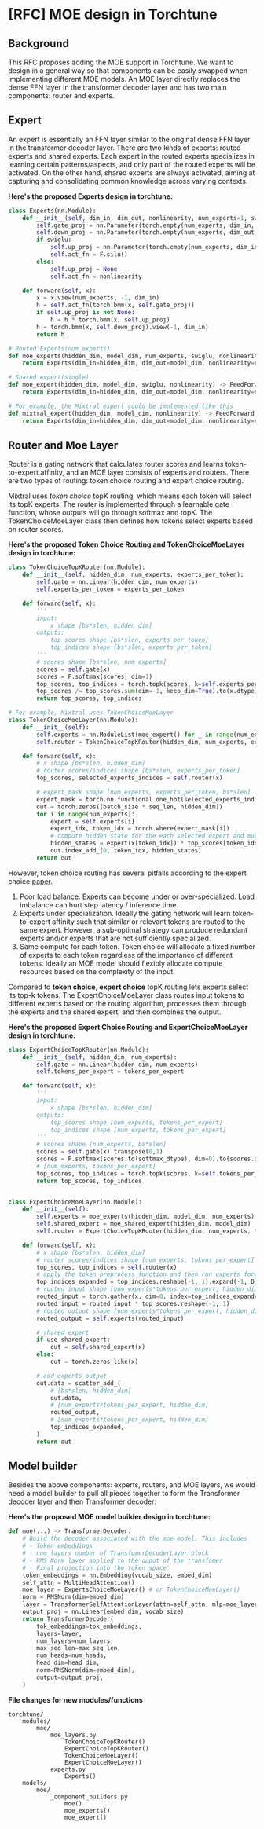 # [RFC] MOE design in Torchtune

## Background
This RFC proposes adding the MOE support in Torchtune. We want to design in a general way so that components can be easily swapped when implementing different MOE models. An MOE layer directly replaces the dense FFN layer in the transformer decoder layer and has two main components: router and experts.

## Expert
An expert is essentially an FFN layer similar to the original dense FFN layer in the transformer decoder layer. There are two kinds of experts: routed experts and shared experts. Each expert in the routed experts specializes in learning certain patterns/aspects, and only part of the routed experts will be activated. On the other hand, shared experts are always activated, aiming at capturing and consolidating common knowledge across varying contexts.

**Here's the proposed Experts design in torchtune:**
```python
class Experts(nn.Module):
    def __init__(self, dim_in, dim_out, nonlinearity, num_experts=1, swiglu=True):
        self.gate_proj = nn.Parameter(torch.empty(num_experts, dim_in, dim_out))
        self.down_proj = nn.Parameter(torch.empty(num_experts, dim_out, dim_in))
        if swiglu:
            self.up_proj = nn.Parameter(torch.empty(num_experts, dim_in, dim_out))
            self.act_fn = F.silu()
        else:
            self.up_proj = None
            self.act_fn = nonlinearity

    def forward(self, x):
        x = x.view(num_experts, -1, dim_in)
        h = self.act_fn(torch.bmm(x, self.gate_proj))
        if self.up_proj is not None:
            h = h * torch.bmm(x, self.up_proj)
        h = torch.bmm(x, self.down_proj).view(-1, dim_in)
        return h

# Routed Experts(num_experts)
def moe_experts(hidden_dim, model_dim, num_experts, swiglu, nonlinearity) -> FeedForward:
    return Experts(dim_in=hidden_dim, dim_out=model_dim, nonlinearity=nonlinearity, num_experts=num_experts, swiglu=swiglu)

# Shared expert(single)
def moe_expert(hidden_dim, model_dim, swiglu, nonlinearity) -> FeedForward:
    return Experts(dim_in=hidden_dim, dim_out=model_dim, nonlinearity=nonlinearity, num_experts=1, swiglu=swiglu)

# For example, the Mixtral expert could be implemented like this
def mixtral_expert(hidden_dim, model_dim, nonlinearity) -> FeedForward:
    return Experts(dim_in=hidden_dim, dim_out=model_dim, nonlinearity=nonlinearity, num_experts=1, swiglu=True)

```

## Router and Moe Layer
Router is a gating network that calculates router scores and learns token-to-expert affinity, and an MOE layer consists of experts and routers. There are two types of routing: token choice routing and expert choice routing.

Mixtral uses *token choice* topK routing, which means each token will select its topK experts. The router is implemented through a learnable gate function, whose outputs will go through softmax and topK. The TokenChoiceMoeLayer class then defines how tokens select experts based on router scores.

**Here's the proposed Token Choice Routing and TokenChoiceMoeLayer design in torchtune:**
```python
class TokenChoiceTopKRouter(nn.Module):
    def __init__(self, hidden_dim, num_experts, experts_per_token):
        self.gate = nn.Linear(hidden_dim, num_experts)
        self.experts_per_token = experts_per_token

    def forward(self, x):
        '''
        input:
            x shape [bs*slen, hidden_dim]
        outputs:
            top_scores shape [bs*slen, experts_per_token]
            top_indices shape [bs*slen, experts_per_token]
        '''
        # scores shape [bs*slen, num_experts]
        scores = self.gate(x)
        scores = F.softmax(scores, dim=1)
        top_scores, top_indices = torch.topk(scores, k=self.experts_per_token, dim=1)
        top_scores /= top_scores.sum(dim=-1, keep_dim=True).to(x.dtype)
        return top_scores, top_indices

# For example, Mixtral uses TokenChoiceMoeLayer
class TokenChoiceMoeLayer(nn.Module):
	def __init__(self):
        self.experts = nn.ModuleList(moe_expert() for _ in range(num_experts))
        self.router = TokenChoiceTopKRouter(hidden_dim, num_experts, experts_per_token)

    def forward(self, x):
        # x shape [bs*slen, hidden_dim]
        # router scores/indices shape [bs*slen, experts_per_token]
        top_scores, selected_experts_indices = self.router(x)

        # expert_mask shape [num_experts, experts_per_token, bs*slen]
        expert_mask = torch.nn.functional.one_hot(selected_experts_indices, num_class=num_experts).permute(2,1,0)
        out = torch.zeros((batch_size * seq_len, hidden_dim))
        for i in range(num_experts):
            expert = self.experts[i]
            expert_idx, token_idx = torch.where(expert_mask[i])
            # compute hidden state for the each selected expert and multiply by the routing weights
            hidden_states = expert(x[token_idx]) * top_scores[token_idx, expert_idx]
            out.index_add_(0, token_idx, hidden_states)
        return out
 ```

However, token choice routing has several pitfalls according to the expert choice [paper](https://arxiv.org/pdf/2002.05202).
1. Poor load balance. Experts can become under or over-specialized. Load imbalance can hurt step latency / inference time.
2. Experts under specialization. Ideally the gating network will learn token-to-expert affinity such that similar or relevant tokens are routed to the same expert. However, a sub-optimal strategy can produce redundant experts and/or experts that are not sufficiently specialized.
3. Same compute for each token. Token choice will allocate a fixed number of experts to each token regardless of the importance of different tokens. Ideally an MOE model should flexibly allocate compute resources based on the complexity of the input.

Compared to **token choice**, **expert choice** topK routing lets experts select its top-k tokens. The ExpertChoiceMoeLayer class routes input tokens to different experts based on the routing algorithm, processes them through the experts and the shared expert, and then combines the output.

**Here's the proposed Expert Choice Routing and ExpertChoiceMoeLayer design in torchtune:**
```python
class ExpertChoiceTopKRouter(nn.Module):
	def __init__(self, hidden_dim, num_experts):
		self.gate = nn.Linear(hidden_dim, num_experts)
		self.tokens_per_expert = tokens_per_expert

	def forward(self, x):
        '''
        input:
            x shape [bs*slen, hidden_dim]
        outputs:
            top_scores shape [num_experts, tokens_per_expert]
            top_indices shape [num_experts, tokens_per_expert]
        '''
        # scores shape [num_experts, bs*slen]
        scores = self.gate(x).transpose(0,1)
        scores = F.softmax(scores.to(softmax_dtype), dim=0).to(scores.dtype)
        # [num_experts, tokens_per_expert]
        top_scores, top_indices = torch.topk(scores, k=self.tokens_per_expert, dim=1)
        return top_scores, top_indices


class ExpertChoiceMoeLayer(nn.Module):
    def __init__(self):
        self.experts = moe_experts(hidden_dim, model_dim, num_experts)
        self.shared_expert = moe_shared_expert(hidden_dim, model_dim)
        self.router = ExpertChoiceTopKRouter(hidden_dim, num_experts, tokens_per_expert)

    def forward(self, x):
        # x shape [bs*slen, hidden_dim]
        # router scores/indices shape [num_experts, tokens_per_expert]
        top_scores, top_indices = self.router(x)
        # apply the token preprocess function and then run experts forward
        top_indices_expanded = top_indices.reshape(-1, 1).expand(-1, D)
        # routed input shape [num_experts*tokens_per_expert, hidden_dim]
        routed_input = torch.gather(x, dim=0, index=top_indices_expanded)
        routed_input = routed_input * top_scores.reshape(-1, 1)
        # routed output shape [num_experts*tokens_per_expert, hidden_dim]
        routed_output = self.experts(routed_input)

        # shared expert
        if use_shared_expert:
            out = self.shared_expert(x)
        else:
            out = torch.zeros_like(x)

        # add experts output
        out.data = scatter_add_(
            # [bs*slen, hidden_dim]
            out.data,
            # [num_experts*tokens_per_expert, hidden_dim]
            routed_output,
            # [num_experts*tokens_per_expert, hidden_dim]
            top_indices_expanded,
        )
        return out
 ```

## Model builder
Besides the above components: experts, routers, and MOE layers, we would need a model builder to pull all pieces together to form the Transformer decoder layer and then Transformer decoder:

**Here's the proposed MOE model builder design in torchtune:**
```python
def moe(...) -> TransformerDecoder:
    # Build the decoder associated with the moe model. This includes
    # - Token embeddings
    # - num_layers number of TransfomerDecoderLayer block
    # - RMS Norm layer applied to the ouput of the transfomer
    # - Final projection into the token space'
    token_embeddings = nn.Embedding(vocab_size, embed_dim)
    self_attn = MultiHeadAttention()
    moe_layer = ExpertsChoiceMoeLayer() # or TokenChoiceMoeLayer()
    norm = RMSNorm(dim=embed_dim)
    layer = TransformerSelfAttentionLayer(attn=self_attn, mlp=moe_layer, sa_norm=norm, mlp_norm=norm)
    output_proj = nn.Linear(embed_dim, vocab_size)
    return TransformerDecoder(
        tok_embeddings=tok_embeddings,
        layers=layer,
        num_layers=num_layers,
        max_seq_len=max_seq_len,
        num_heads=num_heads,
        head_dim=head_dim,
        norm=RMSNorm(dim=embed_dim),
        output=output_proj,
    )
```

**File changes for new modules/functions**
```
torchtune/
    modules/
        moe/
            moe_layers.py
                TokenChoiceTopKRouter()
                ExpertChoiceTopKRouter()
                TokenChoiceMoeLayer()
                ExpertChoiceMoeLayer()
            experts.py
                Experts()
    models/
        moe/
            _component_builders.py
                moe()
                moe_experts()
                moe_expert()
```

